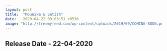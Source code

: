 ```yaml
---
layout: post
title:  "Mounika & Satish"
date:   2020-04-22 09:03:51 +0530
image: "http://freemyfeed.com/wp-content/uploads/2019/09/COMING-SOON.png"
---
```


 

<h2>Release Date - 22-04-2020</h2>

 

